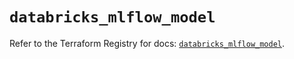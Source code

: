 # `databricks_mlflow_model`

Refer to the Terraform Registry for docs: [`databricks_mlflow_model`](https://registry.terraform.io/providers/databricks/databricks/1.81.0/docs/resources/mlflow_model).
